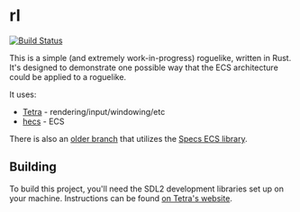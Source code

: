 # rl

[![Build Status](https://img.shields.io/github/workflow/status/17cupsofcoffee/rl/CI%20Build/main)](https://github.com/17cupsofcoffee/rl/actions?query=branch%main)

This is a simple (and extremely work-in-progress) roguelike, written in Rust. It's designed to demonstrate one possible way that the ECS architecture could be applied to a roguelike.

It uses:

* [Tetra](https://github.com/17cupsofcoffee/Tetra) - rendering/input/windowing/etc
* [hecs](https://github.com/Ralith/hecs) - ECS

There is also an [older branch](https://github.com/17cupsofcoffee/rl/tree/specs) that utilizes the [Specs ECS library](https://github.com/amethyst/specs).

## Building

To build this project, you'll need the SDL2 development libraries set up on your machine. Instructions can be found [on Tetra's website](https://tetra.seventeencups.net/installation).
